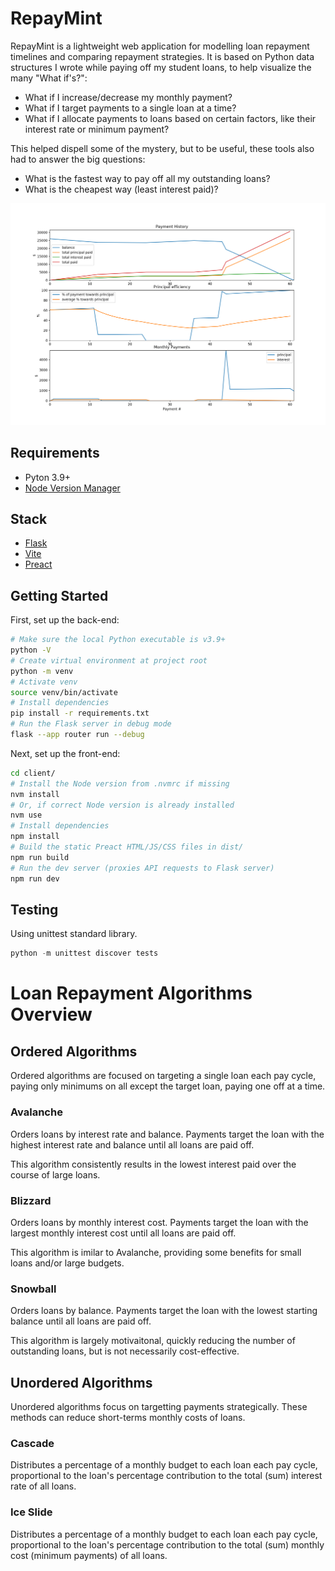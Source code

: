 # RepayMint

RepayMint is a lightweight web application for modelling loan repayment timelines and comparing repayment strategies. It is based on Python data structures I wrote while paying off my student loans, to help visualize the many "What if's?":

- What if I increase/decrease my monthly payment?
- What if I target payments to a single loan at a time?
- What if I allocate payments to loans based on certain factors, like their interest rate or minimum payment?

This helped dispell some of the mystery, but to be useful, these tools also had to answer the big questions:

- What is the fastest way to pay off all my outstanding loans?
- What is the cheapest way (least interest paid)?

![Loan Timeline Example](./examples/example1.png)

## Requirements
- Pyton 3.9+
- [Node Version Manager](https://github.com/nvm-sh/nvm)

## Stack
- [Flask](https://flask.palletsprojects.com/en/3.0.x/)
- [Vite](https://vitejs.dev/)
- [Preact](https://preactjs.com/)

## Getting Started

First, set up the back-end:
```sh
# Make sure the local Python executable is v3.9+
python -V
# Create virtual environment at project root
python -m venv
# Activate venv
source venv/bin/activate
# Install dependencies
pip install -r requirements.txt
# Run the Flask server in debug mode
flask --app router run --debug
```

Next, set up the front-end:
```sh
cd client/
# Install the Node version from .nvmrc if missing
nvm install
# Or, if correct Node version is already installed
nvm use
# Install dependencies
npm install
# Build the static Preact HTML/JS/CSS files in dist/
npm run build
# Run the dev server (proxies API requests to Flask server)
npm run dev
```

## Testing

Using unittest standard library.

```py
python -m unittest discover tests
```

# Loan Repayment Algorithms Overview

## Ordered Algorithms
Ordered algorithms are focused on targeting a single loan each pay cycle, paying only minimums on all except the target loan, paying one off at a time.

### Avalanche
Orders loans by interest rate and balance. Payments target the loan with the highest interest rate and balance until all loans are paid off.

This algorithm consistently results in the lowest interest paid
over the course of large loans.

### Blizzard
Orders loans by monthly interest cost. Payments target the loan with the largest monthly interest cost until all loans are paid off.

This algorithm is imilar to Avalanche, providing some benefits for small loans and/or large budgets.

### Snowball
Orders loans by balance. Payments target the loan with the lowest starting balance until all loans are paid off.

This algorithm is largely motivaitonal, quickly reducing the number of outstanding loans, but is not necessarily cost-effective.

## Unordered Algorithms
Unordered algorithms focus on targetting payments strategically. These methods can reduce short-terms monthly costs of loans.

### Cascade
Distributes a percentage of a monthly budget to each loan each pay cycle, proportional to the loan's percentage contribution to the total (sum) interest rate of all loans.

### Ice Slide
Distributes a percentage of a monthly budget to each loan each pay cycle, proportional to the loan's percentage contribution to the total (sum) monthly cost (minimum payments) of all loans.
